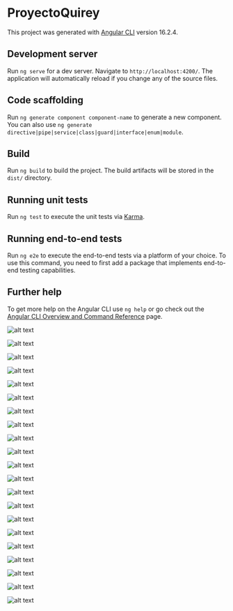# ProyectoQuirey

This project was generated with [Angular CLI](https://github.com/angular/angular-cli) version 16.2.4.

## Development server

Run `ng serve` for a dev server. Navigate to `http://localhost:4200/`. The application will automatically reload if you change any of the source files.

## Code scaffolding

Run `ng generate component component-name` to generate a new component. You can also use `ng generate directive|pipe|service|class|guard|interface|enum|module`.

## Build

Run `ng build` to build the project. The build artifacts will be stored in the `dist/` directory.

## Running unit tests

Run `ng test` to execute the unit tests via [Karma](https://karma-runner.github.io).

## Running end-to-end tests

Run `ng e2e` to execute the end-to-end tests via a platform of your choice. To use this command, you need to first add a package that implements end-to-end testing capabilities.

## Further help

To get more help on the Angular CLI use `ng help` or go check out the [Angular CLI Overview and Command Reference](https://angular.io/cli) page.

<!-- Almacenes -->

![alt text](image-37.png)

<!-- Articulos -->

![alt text](image-38.png)

<!-- Clientes -->

![alt text](image-39.png)

<!-- Existencias -->

![alt text](image-40.png)

<!-- Rutas -->

![alt text](image-41.png)

<!-- Tickets -->

![alt text](image-42.png)

<!-- Detalle Tickets -->

![alt text](image-43.png)

<!-- Movimientos Inventario -->

![alt text](image-44.png)

<!-- Personas -->

![alt text](image-45.png)

<!-- Detalle Movimiento -->

![alt text](image-46.png)

<!-- Usuarios -->

![alt text](image-47.png)

<!-- DetallePerfil -->

![alt text](image-48.png)

<!-- ModulosUsuario -->

![alt text](image-49.png)

<!-- Enpleados -->

![alt text](image-50.png)

<!-- Modulos -->

![alt text](image-51.png)

<!-- Perfiles -->

![alt text](image-52.png)

<!-- Sucursal Sede -->

![alt text](image-53.png)

<!-- Puestos -->

![alt text](image-54.png)

<!-- Categoria Modulos -->

![alt text](image-55.png)

<!-- Login -->

![alt text](image-56.png)

<!-- Unidad Medida -->

![alt text](image-57.png)

<!-- Integrantes -->
<!-- Felipe de Jesus Bernal Gazca 12754 -->
<!-- Jose Manuel de la Fuente Iracheta 12775 -->
<!-- Jorge Alberto Rubio Reyna 12779 -->
<!-- Bryan Rolando de la Rosa Medrano 12763 -->
<!-- Carlos Manuel Cortez Lopez 12761 -->
